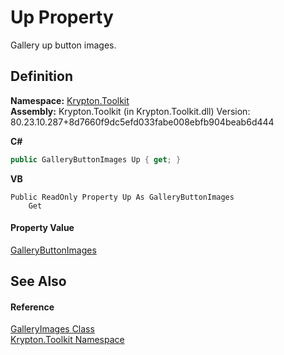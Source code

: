 # Up Property


Gallery up button images.



## Definition
**Namespace:** <a href="79d2eac2-21f4-54ff-7552-b20c33c30600.md">Krypton.Toolkit</a>  
**Assembly:** Krypton.Toolkit (in Krypton.Toolkit.dll) Version: 80.23.10.287+8d7660f9dc5efd033fabe008ebfb904beab6d444

**C#**
``` C#
public GalleryButtonImages Up { get; }
```
**VB**
``` VB
Public ReadOnly Property Up As GalleryButtonImages
	Get
```



#### Property Value
<a href="98a671a7-f22e-5911-b561-5a9790b32abf.md">GalleryButtonImages</a>

## See Also


#### Reference
<a href="41575320-2043-7c62-fd59-f4fd222192dd.md">GalleryImages Class</a>  
<a href="79d2eac2-21f4-54ff-7552-b20c33c30600.md">Krypton.Toolkit Namespace</a>  
